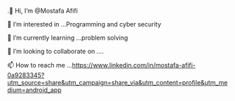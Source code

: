 .👋 Hi, I’m @Mostafa Afifi 

👀 I’m interested in ...Programming and cyber security 

🌱 I’m currently learning ...problem solving 

💞️ I’m looking to collaborate on ....

📫 How to reach me ...https://www.linkedin.com/in/mostafa-afifi-0a9283345?utm_source=share&utm_campaign=share_via&utm_content=profile&utm_medium=android_app

<!---
1mostafa192/1mostafa192 is a ✨ special ✨ repository because its `README.md` (this file) appears on your GitHub profile.
You can click the Preview link to take a look at your changes.
--->
